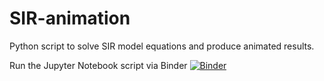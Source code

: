 # SIR-animation
Python script to solve SIR model equations and produce animated results.

Run the Jupyter Notebook script via Binder [![Binder](https://mybinder.org/badge_logo.svg)](https://mybinder.org/v2/gh/viper2642/SIR-animation/HEAD?filepath=sir_modelling.ipynb)

